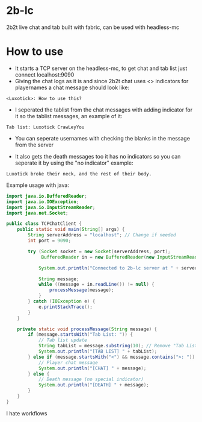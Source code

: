 # 2b-lc
 2b2t live chat and tab built with fabric, can be used with headless-mc

# How to use
- It starts a TCP server on the headless-mc, to get chat and tab list just connect localhost:9090 
- Giving the chat logs as it is and since 2b2t chat uses <> indicators for playernames a chat message should look like:

```<Luxotick>: How to use this?```

- I seperated the tablist from the chat messages with adding indicator for it so the tablist messages, an example of it:

```Tab list: Luxotick CrawLeyYou```

- You can seperate usernames with checking the blanks in the message from the server

- It also gets the death messages too it has no indicators so you can seperate it by using the "no indicator" example:

```Luxotick broke their neck, and the rest of their body.```

Example usage with java:
```java
import java.io.BufferedReader;
import java.io.IOException;
import java.io.InputStreamReader;
import java.net.Socket;

public class TCPChatClient {
    public static void main(String[] args) {
        String serverAddress = "localhost"; // Change if needed
        int port = 9090;

        try (Socket socket = new Socket(serverAddress, port);
             BufferedReader in = new BufferedReader(new InputStreamReader(socket.getInputStream()))) {

            System.out.println("Connected to 2b-lc server at " + serverAddress + ":" + port);

            String message;
            while ((message = in.readLine()) != null) {
                processMessage(message);
            }
        } catch (IOException e) {
            e.printStackTrace();
        }
    }

    private static void processMessage(String message) {
        if (message.startsWith("Tab List: ")) {
            // Tab list update
            String tabList = message.substring(10); // Remove "Tab List: "
            System.out.println("[TAB LIST] " + tabList);
        } else if (message.startsWith("<") && message.contains(">: ")) {
            // Player chat message
            System.out.println("[CHAT] " + message);
        } else {
            // Death message (no special indicator)
            System.out.println("[DEATH] " + message);
        }
    }
}
```

I hate workflows
